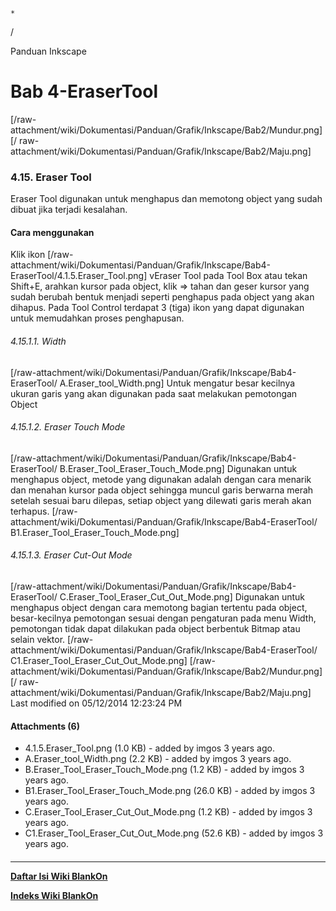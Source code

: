 

    *









  /



Panduan Inkscape
# Bab 4-EraserTool
[/raw-attachment/wiki/Dokumentasi/Panduan/Grafik/Inkscape/Bab2/Mundur.png] [/
raw-attachment/wiki/Dokumentasi/Panduan/Grafik/Inkscape/Bab2/Maju.png]
### 4.15. Eraser Tool
Eraser Tool digunakan untuk menghapus dan memotong object yang sudah dibuat
jika terjadi kesalahan.
#### Cara menggunakan
Klik ikon [/raw-attachment/wiki/Dokumentasi/Panduan/Grafik/Inkscape/Bab4-
EraserTool/4.1.5.Eraser_Tool.png] vEraser Tool pada Tool Box atau tekan
Shift+E, arahkan kursor pada object, klik => tahan dan geser kursor yang sudah
berubah bentuk menjadi seperti penghapus pada object yang akan dihapus. Pada
Tool Control terdapat 3 (tiga) ikon yang dapat digunakan untuk memudahkan
proses penghapusan.
###### 4.15.1.1. Width
[/raw-attachment/wiki/Dokumentasi/Panduan/Grafik/Inkscape/Bab4-EraserTool/
A.Eraser_tool_Width.png] Untuk mengatur besar kecilnya ukuran garis yang akan
digunakan pada saat melakukan pemotongan Object
###### 4.15.1.2. Eraser Touch Mode
[/raw-attachment/wiki/Dokumentasi/Panduan/Grafik/Inkscape/Bab4-EraserTool/
B.Eraser_Tool_Eraser_Touch_Mode.png] Digunakan untuk menghapus object, metode
yang digunakan adalah dengan cara menarik dan menahan kursor pada object
sehingga muncul garis berwarna merah setelah sesuai baru dilepas, setiap object
yang dilewati garis merah akan terhapus.
[/raw-attachment/wiki/Dokumentasi/Panduan/Grafik/Inkscape/Bab4-EraserTool/
B1.Eraser_Tool_Eraser_Touch_Mode.png]
###### 4.15.1.3. Eraser Cut-Out Mode
[/raw-attachment/wiki/Dokumentasi/Panduan/Grafik/Inkscape/Bab4-EraserTool/
C.Eraser_Tool_Eraser_Cut_Out_Mode.png] Digunakan untuk menghapus object dengan
cara memotong bagian tertentu pada object, besar-kecilnya pemotongan sesuai
dengan pengaturan pada menu Width, pemotongan tidak dapat dilakukan pada object
berbentuk Bitmap atau selain vektor.
[/raw-attachment/wiki/Dokumentasi/Panduan/Grafik/Inkscape/Bab4-EraserTool/
C1.Eraser_Tool_Eraser_Cut_Out_Mode.png]
[/raw-attachment/wiki/Dokumentasi/Panduan/Grafik/Inkscape/Bab2/Mundur.png] [/
raw-attachment/wiki/Dokumentasi/Panduan/Grafik/Inkscape/Bab2/Maju.png]
Last modified on 05/12/2014 12:23:24 PM
#### Attachments (6)
  * 4.1.5.Eraser_Tool.png​ (1.0 KB) - added by imgos 3 years ago.
  * A.Eraser_tool_Width.png​ (2.2 KB) - added by imgos 3 years ago.
  * B.Eraser_Tool_Eraser_Touch_Mode.png​ (1.2 KB) - added by imgos 3 years
      ago.
  * B1.Eraser_Tool_Eraser_Touch_Mode.png​ (26.0 KB) - added by imgos 3 years
      ago.
  * C.Eraser_Tool_Eraser_Cut_Out_Mode.png​ (1.2 KB) - added by imgos 3 years
      ago.
  * C1.Eraser_Tool_Eraser_Cut_Out_Mode.png​ (52.6 KB) - added by imgos 3
      years ago.
#### 
    
 
 
 
 
 
---
[**Daftar Isi Wiki BlankOn**](/DaftarIsi/README.md)
 
[**Indeks Wiki BlankOn**](/Indeks.md)
